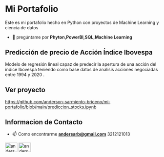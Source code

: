 # Mi Portafolio
Este es mi portafolio hecho en Python con proyectos de Machine Learning y ciencia de datos
- 💬 pregúntame por **Phyton,PowerBI,SQL,Machine Learning**
## Predicción de precio de Acción Índice Ibovespa
Modelo de regresión lineal capaz de predecir la apertura de una acción del índice Ibovespa teniendo como base datos de analisis acciones negociadas entre 1994 y 2020 .
## Ver proyecto 
https://github.com/anderson-sarmiento-briceno/mi-portafolio/blob/main/prediccion_stocks.ipynb
## Informacion de Contacto
- 📫 Como encontrarme **andersarb@gmail.com** 3212121013

<a href="https://linkedin.com/in/anderson-sarmiento-briceno" target="blank"><img align ="center" src="https://raw.githubusercontent.com/rahuldkjain/github-profile-readme-generator/master/src/images/icons/Social/linked-in-alt.svg" alt="anderson- sarmiento-briceno" height="30" width="40" /></a>
<a href="https://kaggle.com/anderson sarmiento" target="blank"><img align="center" src ="https://raw.githubusercontent.com/rahuldkjain/github-profile-readme-generator/master/src/images/icons/Social/kaggle.svg" alt="anderson sarmiento" height="30" width=" 40" /></a>

 

